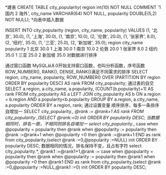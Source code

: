 *建表
CREATE TABLE city_popularity( region int(10) NOT NULL COMMENT '1 国内 2 海外', city_name VARCHAR(64) NOT NULL, popularity DOUBLE(5,2) NOT NULL); *向表中插入数据

INSERT INTO city_popularity (region, city_name, popularity)
VALUES
(1, '北京', 30.0),
(1, '上海', 30.0),
(1, '南京', 10.0),
(2, '伦敦', 20.0),
(1, '张家界', 8.0),
(2, '纽约', 35.0),
(1, '三亚', 25.0),
(2, '新加坡', 35.0);
region	city_name	popularity
1	北京	30.0
1	上海	30.0
1	南京	10.0
2	伦敦	20.0
1	张家界	8.0
2	纽约	35.0
1	三亚	25.0
2	新加坡	35.0
对数据进行排序

通过窗口函数
MySQL从8.0开始支持窗口函数，也叫分析函数，序号函数ROW_NUMBER(), RANK(), DENSE_RANK()满足不同需求的排序
SELECT region, city_name, popularity, ROW_NUMBER() OVER (PARTITION BY region ORDER BY popularity DESC) AS rank FROM city_popularity;
通过表的自交
SELECT a.region, a.city_name, a.popularity, (COUNT(b.popularity)+1) AS rank FROM city_popularity AS a LEFT JOIN city_popularity AS b ON a.region = b.region AND a.popularity<b.popularity GROUP BY a.region, a.city_name, a.popularity ORDER BY a.region, rank;
通过设置变量
顺序排序，每多一条排序自增加一
SELECT city_popularity.*, @rank := @rank+1 AS rank FROM city_popularity ,(SELECT @rank:=0) init ORDER BY popularity DESC;
当数据相同时，排名一致，不相同则排名自增加一
select city_popularity.*, case when @popularity = popularity then @rank when @popularity := popularity then @rank :=@rank+1 when @popularity =0 then @rank :=@rank+1 END as rank from city_popularity,(select @rank :=0,@popularity :=NULL) init ORDER BY popularity DESC;
数据相同的情况，排名保持不变，且占有字符
select city_popularity.*, @rank1 :=@rank1+1,@rank := case when @popularity = popularity then @rank when @popularity := popularity then @rank1 when @popularity =0 then @rank1 END as rank from city_popularity,(select @rank :=0,@popularity :=NULL,@rank1 :=0) init ORDER BY popularity DESC;

